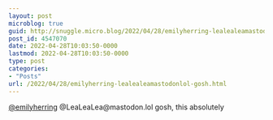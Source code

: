 ```yaml
---
layout: post
microblog: true
guid: http://snuggle.micro.blog/2022/04/28/emilyherring-lealealeamastodonlol-gosh.html
post_id: 4547070
date: 2022-04-28T10:03:50-0000
lastmod: 2022-04-28T10:03:50-0000
type: post
categories:
- "Posts"
url: /2022/04/28/emilyherring-lealealeamastodonlol-gosh.html
---
```

<p><span class="h-card" translate="no"><a href="https://mastodon.social/@emilyherring" class="u-url mention">@<span>emilyherring</span></a></span> @LeaLeaLea@mastodon.lol gosh, this absolutely</p>
